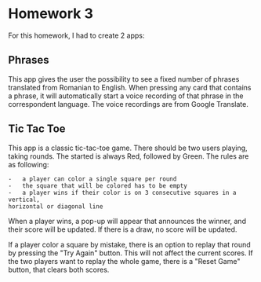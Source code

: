 Homework 3
==========

For this homework, I had to create 2 apps:

Phrases
-------

This app gives the user the possibility to see a fixed number of phrases translated
from Romanian to English. When pressing any card that contains a phrase, it will
automatically start a voice recording of that phrase in the correspondent language. 
The voice recordings are from Google Translate.

Tic Tac Toe
-----------

This app is a classic tic-tac-toe game. There should be two users playing, taking rounds.
The started is always Red, followed by Green. The rules are as following:

    -   a player can color a single square per round
    -   the square that will be colored has to be empty
    -   a player wins if their color is on 3 consecutive squares in a vertical, 
    horizontal or diagonal line
    
When a player wins, a pop-up will appear that announces the winner, and their score 
will be updated. If there is a draw, no score will be updated.

If a player color a square by mistake, there is an option to replay that round by pressing
the "Try Again" button. This will not affect the current scores. If the two players want
 to replay the whole game, there is a "Reset Game" button, that clears both scores.